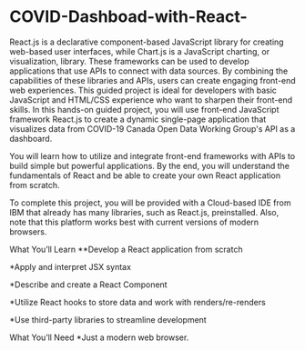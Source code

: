 # COVID-Dashboad-with-React-

React.js is a declarative component-based JavaScript library for creating web-based user interfaces, while Chart.js is a JavaScript charting, or visualization, library. These frameworks can be used to develop applications that use APIs to connect with data sources. By combining the capabilities of these libraries and APIs, users can create engaging front-end web experiences. This guided project is ideal for developers with basic JavaScript and HTML/CSS experience who want to sharpen their front-end skills. In this hands-on guided project, you will use front-end JavaScript framework React.js to create a dynamic single-page application that visualizes data from COVID-19 Canada Open Data Working Group's API as a dashboard.

You will learn how to utilize and integrate front-end frameworks with APIs to build simple but powerful applications. By the end, you will understand the fundamentals of React and be able to create your own React application from scratch.  

To complete this project, you will be provided with a Cloud-based IDE from IBM that already has many libraries, such as React.js, preinstalled. Also, note that this platform works best with current versions of modern browsers. 


What You’ll Learn
**Develop a React application from scratch 

*Apply and interpret JSX syntax 

*Describe and create a React Component 

*Utilize React hooks to store data and work with renders/re-renders 

*Use third-party libraries to streamline development 

What You’ll Need
*Just a modern web browser.

